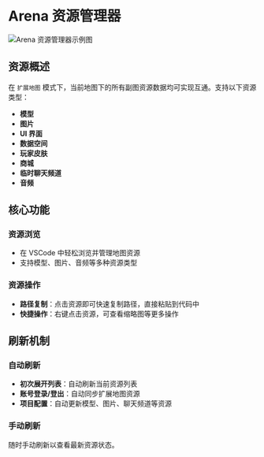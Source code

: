# Arena 资源管理器

![Arena 资源管理器示例图](/QQ20241129-201037.png)

## 资源概述

在 `扩展地图` 模式下，当前地图下的所有副图资源数据均可实现互通。支持以下资源类型：

- **模型**
- **图片**
- **UI 界面**
- **数据空间**
- **玩家皮肤**
- **商城**
- **临时聊天频道**
- **音频**

## 核心功能

### 资源浏览

- 在 VSCode 中轻松浏览并管理地图资源
- 支持模型、图片、音频等多种资源类型

### 资源操作

- **路径复制**：点击资源即可快速复制路径，直接粘贴到代码中
- **快捷操作**：右键点击资源，可查看缩略图等更多操作

## 刷新机制

### 自动刷新

- **初次展开列表**：自动刷新当前资源列表
- **账号登录/登出**：自动同步扩展地图资源
- **项目配置**：自动更新模型、图片、聊天频道等资源

### 手动刷新

随时手动刷新以查看最新资源状态。
